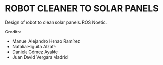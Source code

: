 # ROBOT CLEANER TO SOLAR PANELS

Design of robot to clean solar panels. ROS Noetic.

Credits:

* Manuel Alejandro Henao Ramírez
* Natalia Higuita Alzate
* Daniela Gómez Ayalde
* Juan David Vergara Madrid
